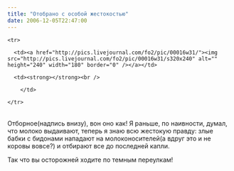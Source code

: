 ```yaml
---
title: "Отобрано с особой жестокостью"
date: 2006-12-05T22:47:00
---
```


<!-- Posted pictures -->

  <table>

    <tr>

      <td><a href="http://pics.livejournal.com/fo2/pic/00016w31/"><img src="http://pics.livejournal.com/fo2/pic/00016w31/s320x240" alt="" height="240" width="180" border="0" /></a></td>

      <td><strong></strong><br />

		</td>

    </tr>

  </table>

  <!-- End of Posted pictures -->

Отборное(надпись внизу), вон оно как! Я раньше, по наивности, думал, что молоко выдаивают, теперь я знаю всю жестокую правду: злые бабки с бидонами нападают на молоконосителей(а вдруг это и не коровы вовсе?) и отбирают все до последней капли.

Так что вы осторожней ходите по темным переулкам!
